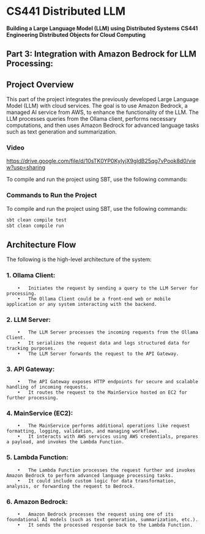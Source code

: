 # CS441 Distributed LLM
**Building a Large Language Model (LLM) using Distributed Systems**
**CS441 Engineering Distributed Objects for Cloud Computing**

## Part 3: Integration with Amazon Bedrock for LLM Processing:

## Project Overview
This part of the project integrates the previously developed Large Language Model (LLM) with cloud services. The goal is to use Amazon Bedrock, a managed AI service from AWS, to enhance the functionality of the LLM. The LLM processes queries from the Ollama client, performs necessary computations, and then uses Amazon Bedrock for advanced language tasks such as text generation and summarization.

### Video
https://drive.google.com/file/d/10sTK0YP0KyIyjX9gldB25qg7vPook8d0/view?usp=sharing 

To compile and run the project using SBT, use the following commands:

### Commands to Run the Project

To compile and run the project using SBT, use the following commands:

```bash
sbt clean compile test
sbt clean compile run
```


## Architecture Flow

The following is the high-level architecture of the system:
###	1.	Ollama Client:
        •	Initiates the request by sending a query to the LLM Server for processing.
        •	The Ollama Client could be a front-end web or mobile application or any system interacting with the backend.
###	2.	LLM Server:
        •	The LLM Server processes the incoming requests from the Ollama Client.
        •	It serializes the request data and logs structured data for tracking purposes.
        •	The LLM Server forwards the request to the API Gateway.
###	3.	API Gateway:
        •	The API Gateway exposes HTTP endpoints for secure and scalable handling of incoming requests.
        •	It routes the request to the MainService hosted on EC2 for further processing.
###	4.	MainService (EC2):
        •	The MainService performs additional operations like request formatting, logging, validation, and managing workflows.
        •	It interacts with AWS services using AWS credentials, prepares a payload, and invokes the Lambda Function.
###	5.	Lambda Function:
        •	The Lambda Function processes the request further and invokes Amazon Bedrock to perform advanced language processing tasks.
        •	It could include custom logic for data transformation, analysis, or forwarding the request to Bedrock.
###	6.	Amazon Bedrock:
        •	Amazon Bedrock processes the request using one of its foundational AI models (such as text generation, summarization, etc.).
        •	It sends the processed response back to the Lambda Function.
